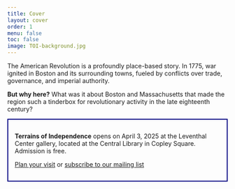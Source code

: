 ```yaml
---
title: Cover
layout: cover
order: 1
menu: false
toc: false
image: TOI-background.jpg
---
```


The American Revolution is a profoundly place-based story. In 1775, war ignited in Boston and its surrounding towns, fueled by conflicts over trade, governance, and imperial authority. 

**But why here?** What was it about Boston and Massachusetts that made the region such a tinderbox for revolutionary activity in the late eighteenth century?

<div style="padding:15px; border: 2px solid navy;">

**Terrains of Independence** opens on April 3, 2025 at the Leventhal Center gallery, located at the Central Library in Copley Square. Admission is free.

[Plan your visit](https://www.leventhalmap.org/exhibitions/) or [subscribe to our mailing list](https://www.leventhalmap.org/subscribe/)

</div>